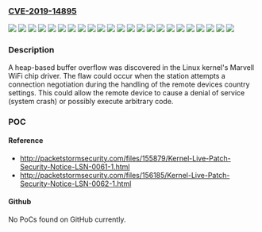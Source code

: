 ### [CVE-2019-14895](https://cve.mitre.org/cgi-bin/cvename.cgi?name=CVE-2019-14895)
![](https://img.shields.io/static/v1?label=Product&message=Red%20Hat%20Enterprise%20Linux%207&color=blue)
![](https://img.shields.io/static/v1?label=Product&message=Red%20Hat%20Enterprise%20Linux%207.2%20Advanced%20Update%20Support&color=blue)
![](https://img.shields.io/static/v1?label=Product&message=Red%20Hat%20Enterprise%20Linux%207.3%20Advanced%20Update%20Support&color=blue)
![](https://img.shields.io/static/v1?label=Product&message=Red%20Hat%20Enterprise%20Linux%207.3%20Telco%20Extended%20Update%20Support&color=blue)
![](https://img.shields.io/static/v1?label=Product&message=Red%20Hat%20Enterprise%20Linux%207.3%20Update%20Services%20for%20SAP%20Solutions&color=blue)
![](https://img.shields.io/static/v1?label=Product&message=Red%20Hat%20Enterprise%20Linux%207.4%20Advanced%20Update%20Support&color=blue)
![](https://img.shields.io/static/v1?label=Product&message=Red%20Hat%20Enterprise%20Linux%207.4%20Telco%20Extended%20Update%20Support&color=blue)
![](https://img.shields.io/static/v1?label=Product&message=Red%20Hat%20Enterprise%20Linux%207.4%20Update%20Services%20for%20SAP%20Solutions&color=blue)
![](https://img.shields.io/static/v1?label=Product&message=Red%20Hat%20Enterprise%20Linux%207.5%20Extended%20Update%20Support&color=blue)
![](https://img.shields.io/static/v1?label=Product&message=Red%20Hat%20Enterprise%20Linux%207.6%20Extended%20Update%20Support&color=blue)
![](https://img.shields.io/static/v1?label=Product&message=Red%20Hat%20Enterprise%20Linux%208&color=blue)
![](https://img.shields.io/static/v1?label=Product&message=Red%20Hat%20Enterprise%20Linux%208.0%20Update%20Services%20for%20SAP%20Solutions&color=blue)
![](https://img.shields.io/static/v1?label=Product&message=Red%20Hat%20Enterprise%20MRG%202&color=blue)
![](https://img.shields.io/static/v1?label=Version&message=!%200%3A3.10.0-1062.12.1.rt56.1042.el7%20&color=brighgreen)
![](https://img.shields.io/static/v1?label=Version&message=!%200%3A3.10.0-327.85.1.el7%20&color=brighgreen)
![](https://img.shields.io/static/v1?label=Version&message=!%200%3A3.10.0-514.73.1.el7%20&color=brighgreen)
![](https://img.shields.io/static/v1?label=Version&message=!%200%3A3.10.0-693.64.1.el7%20&color=brighgreen)
![](https://img.shields.io/static/v1?label=Version&message=!%200%3A3.10.0-862.48.1.el7%20&color=brighgreen)
![](https://img.shields.io/static/v1?label=Version&message=!%200%3A3.10.0-957.46.1.el7%20&color=brighgreen)
![](https://img.shields.io/static/v1?label=Version&message=!%200%3A4.18.0-147.5.1.rt24.98.el8_1%20&color=brighgreen)
![](https://img.shields.io/static/v1?label=Version&message=!%200%3A4.18.0-80.16.1.el8_0%20&color=brighgreen)
![](https://img.shields.io/static/v1?label=Version&message=!%201%3A3.10.0-693.64.1.rt56.662.el6rt%20&color=brighgreen)
![](https://img.shields.io/static/v1?label=Vulnerability&message=Heap-based%20Buffer%20Overflow&color=brighgreen)

### Description

A heap-based buffer overflow was discovered in the Linux kernel's Marvell WiFi chip driver. The flaw could occur when the station attempts a connection negotiation during the handling of the remote devices country settings. This could allow the remote device to cause a denial of service (system crash) or possibly execute arbitrary code.

### POC

#### Reference
- http://packetstormsecurity.com/files/155879/Kernel-Live-Patch-Security-Notice-LSN-0061-1.html
- http://packetstormsecurity.com/files/156185/Kernel-Live-Patch-Security-Notice-LSN-0062-1.html

#### Github
No PoCs found on GitHub currently.

